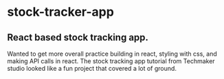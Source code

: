 # stock-tracker-app
React based stock tracking app.
---
Wanted to get more overall practice building in react, styling with css, and making API calls in react. 
The stock tracking app tutorial from Techmaker studio looked like a fun project that covered a lot of ground.  
